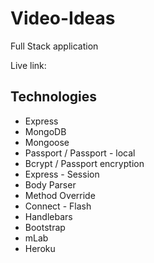 # Video-Ideas

Full Stack application

Live link: 






## Technologies

- Express
- MongoDB
- Mongoose
- Passport / Passport - local
- Bcrypt / Passport encryption
- Express - Session
- Body Parser
- Method Override
- Connect - Flash
- Handlebars
- Bootstrap
- mLab
- Heroku

